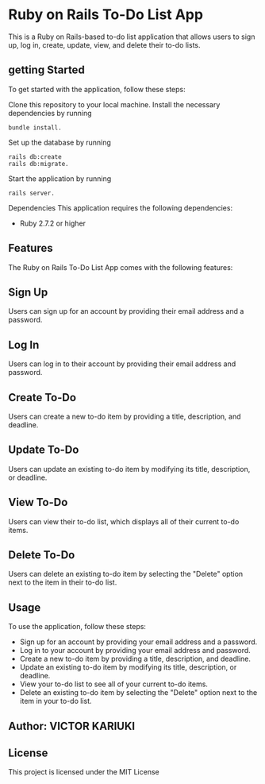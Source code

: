 # Ruby on Rails To-Do List App
This is a Ruby on Rails-based to-do list application that allows users to sign up, log in, create, update, view, and delete their to-do lists.

## getting Started
To get started with the application, follow these steps:

Clone this repository to your local machine.
Install the necessary dependencies by running
 
    bundle install.
Set up the database by running   

    rails db:create
    rails db:migrate.
Start the application by running 

    rails server.
Dependencies
This application requires the following dependencies:

- Ruby 2.7.2 or higher

## Features
The Ruby on Rails To-Do List App comes with the following features:

## Sign Up
Users can sign up for an account by providing their email address and a password.

## Log In
Users can log in to their account by providing their email address and password.

## Create To-Do
Users can create a new to-do item by providing a title, description, and deadline.

## Update To-Do
Users can update an existing to-do item by modifying its title, description, or deadline.

## View To-Do
Users can view their to-do list, which displays all of their current to-do items.

## Delete To-Do
Users can delete an existing to-do item by selecting the "Delete" option next to the item in their to-do list.

## Usage
To use the application, follow these steps:

- Sign up for an account by providing your email address and a password.
- Log in to your account by providing your email address and password.
- Create a new to-do item by providing a title, description, and deadline.
- Update an existing to-do item by modifying its title, description, or deadline.
- View your to-do list to see all of your current to-do items.
- Delete an existing to-do item by selecting the "Delete" option next to the item in your to-do list.

## Author: VICTOR KARIUKI
## License
This project is licensed under the MIT License